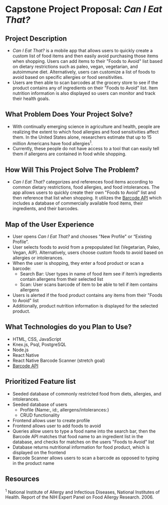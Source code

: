 # Capstone Project Proposal: _Can I Eat That?_   

## Project Description
* _Can I Eat That?_ is a mobile app that allows users to quickly create a custom list of food items and then easily avoid purchasing those items when shopping. Users can add items to their "Foods to Avoid" list based on dietary restrictions such as paleo, vegan, vegetarian, and autoimmune diet. Alternatively, users can customize a list of foods to avoid based on specific allergies or food sensitivities.
* Users are then able to scan barcodes at the grocery store to see if the product contains any of ingredients on their "Foods to Avoid" list. Item nutrition information is also displayed so users can monitor and track their health goals.    

## What Problem Does Your Project Solve?
* With continually emerging science in agriculture and health, people are realizing the extent to which food allergies and food sensitivities affect them. In the United States alone, researchers estimate that up to 15 million Americans have food allergies<sup>1</sup>.
* Currently, these people do not have access to a tool that can easily tell them if allergens are contained in food while shopping.

## How Will This Project Solve The Problem?
* _Can I Eat That?_ categorizes and references food items according to common dietary restrictions, food allergies, and food intolerances. The app allows users to quickly create their own "Foods to Avoid" list and then reference that list when shopping. It utilizes the [Barcode API](https://www.programmableweb.com/api/can-i-eat-it-barcode) which includes a database of commercially available food items, their ingredients, and their barcodes.     

## Map of the User Experience
* User opens _Can I Eat That?_ and chooses "New Profile" or “Existing Profile”.
* User selects foods to avoid from a prepopulated list (Vegetarian, Paleo, Vegan, AIP). Alternatively, users choose custom foods to avoid based on allergies or intolerances.  
* When the user is shopping, they enter a food product or scan a barcode:
  * Search Bar: User types in name of food item see if item’s ingredients contain allergens from their selected list
  * Scan: User scans barcode of item to be able to tell if item contains allergens
* Users is alerted if the food product contains any items from their "Foods to Avoid" list
* Additionally, product nutrition information is displayed for the selected product.

## What Technologies do you Plan to Use?
* HTML, CSS, JavaScript
* Knex.js, Psql, PostgreSQL
* Node.js
* React Native
* React Native Barcode Scanner (stretch goal)
* [Barcode API](https://www.programmableweb.com/api/can-i-eat-it-barcode)

## Prioritized Feature list
* Seeded database of commonly restricted food from diets, allergies, and intolerances.
* Seeded database of users
  * Profile {Name:, id:, allergens/intolerances:}
  * CRUD functionality
* Frontend allows user to create profile
* Frontend allows user to add foods to avoid
* Queries allow users to type a food name into the search bar, then the Barcode API matches that food name to an ingredient list in the database, and checks for matches on the users "Foods to Avoid" list
* Database returns nutritional information for food product, which is displayed on the frontend
* Barcode Scanner allows users to scan a barcode as opposed to typing in the product name


## Resources
<sup>1</sup> National Institute of Allergy and Infectious Diseases, National Institutes of Health. Report of the NIH Expert Panel on Food Allergy Research. 2006.
